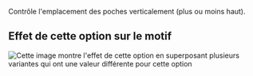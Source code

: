 Contrôle l'emplacement des poches verticalement (plus ou moins haut).

## Effet de cette option sur le motif

![Cette image montre l'effet de cette option en superposant plusieurs variantes qui ont une valeur différente pour cette option](carlton_pocketplacementvertical_sample.svg "Effet de cette option sur le motif")
